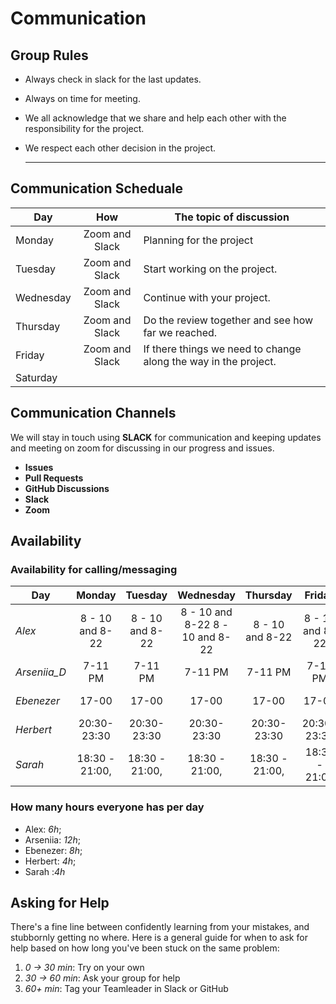 # Communication

## Group Rules

- Always check in slack for the last updates.
- Always on time for meeting.
- We all acknowledge that we share and help each other with the responsibility for the project.
- We respect each other decision in the project.
  
  ---

## Communication Scheduale

| Day       |      How       | The topic of discussion                                      |
| --------- | :------------: | ------------------------------------------------------------ |
| Monday    | Zoom and Slack | Planning for the project                                     |
| Tuesday   | Zoom and Slack | Start working on the project.                                |
| Wednesday | Zoom and Slack | Continue with your project.                                  |
| Thursday  | Zoom and Slack | Do the review together and see how far we reached.           |
| Friday    | Zoom and Slack | If there things we need to change along the way in the project. |
| Saturday  |                |                                                               |

## Communication Channels

We will stay in touch using **SLACK** for communication and keeping updates and meeting on zoom for discussing in our progress and issues.

- **Issues**
- **Pull Requests**
- **GitHub Discussions**
- **Slack**
- **Zoom**

## Availability

### Availability for calling/messaging

| Day        |   Monday   |  Tuesday   |      Wednesday      |  Thursday  |      Friday      | Saturday | Sunday  |
| ---------- | :--------: | :--------: | :-----------------: | :--------: | :--------------: | :------: | :-----: |
| _Alex_   |   8 - 10 and 8-22  |  8 - 10 and 8-22  |     8 - 10 and 8-22      8 - 10 and 8-22    |     8 - 10 and 8-22    | 8 - 10 and 8-22  |8 - 10 and 8-22
| _Arseniia_D_ |  7-11 PM|  7-11 PM |      7-11 PM    |  7-11 PM |    7-11 PM  |   5-11PM|  5-11PM|
| _Ebenezer_   |  17-00   |   17-00   |  17-00|   17-00  | 17-00 |  12-22 | 18 - 22  |  20:30-23:30 |    |   20:30-23:30
| _Herbert_   |   20:30-23:30   |  20:30-23:30  |   20:30-23:30  |   20:30-23:30   |   20:30-23:30  |  20:30-23:30     |    |    |   20:30-23:30    |             |        |           |      |     |
| _Sarah_ | 18:30 - 21:00,                  |  18:30 - 21:00,          | 18:30 - 21:00, | 18:30 - 21:00, | 18:30 - 21:00|

### How many hours everyone has per day

- Alex: _6h_;
- Arseniia: _12h_;
- Ebenezer: _8h_;
- Herbert: _4h_;
- Sarah :_4h_

## Asking for Help

There's a fine line between confidently learning from your mistakes, and
stubbornly getting no where. Here is a general guide for when to ask for help
based on how long you've been stuck on the same problem:

1. _0 -> 30 min_: Try on your own
2. _30 -> 60 min_: Ask your group for help
3. _60+ min_: Tag your Teamleader in Slack or GitHub
